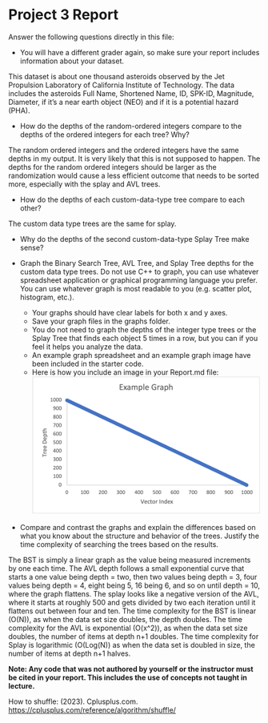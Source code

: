 # Project 3 Report

Answer the following questions directly in this file:
* You will have a different grader again, so make sure your report includes information about your dataset.
  
This dataset is about one thousand asteroids observed by the Jet Propulsion Laboratory of California Institute of Technology. The data includes the asteroids Full Name, Shortened Name, ID, SPK-ID, Magnitude, Diameter, if it’s a near earth object (NEO) and if it is a potential hazard (PHA).


* How do the depths of the random-ordered integers compare to the depths of the ordered integers for each tree? Why?
  
The random ordered integers and the ordered integers have the same depths in my output. It is very likely that this is not supposed to happen. The depths for the random ordered integers should be larger as the randomization would cause a less efficient outcome that needs to be sorted more, especially with the splay and AVL trees. 

  
* How do the depths of each custom-data-type tree compare to each other?
  
The custom data type trees are the same for splay.


* Why do the depths of the second custom-data-type Splay Tree make sense?

* Graph the Binary Search Tree, AVL Tree, and Splay Tree depths for the custom data type trees. Do not use C++ to graph, you can use whatever spreadsheet application or graphical programming language you prefer. You can use whatever graph is most readable to you (e.g. scatter plot, histogram, etc.).
  * Your graphs should have clear labels for both x and y axes.
  * Save your graph files in the graphs folder.
  * You do not need to graph the depths of the integer type trees or the Splay Tree that finds each object 5 times in a row, but you can if you feel it helps you analyze the data.
  * An example graph spreadsheet and an example graph image have been included in the starter code.
  * Here is how you include an image in your Report.md file: ![example graph](graphs/example-graph.png)
* Compare and contrast the graphs and explain the differences based on what you know about the structure and behavior of the trees. Justify the time complexity of searching the trees based on the results.

The BST is simply a linear graph as the value being measured increments by one each time. The AVL depth follows a small exponential curve that starts a one value being depth = two, then two values being depth = 3, four values being depth = 4, eight being 5, 16 being 6, and so on until depth = 10, where the graph flattens. The splay looks like a negative version of the AVL, where it starts at roughly 500 and gets divided by two each iteration until it flattens out between four and ten. The time complexity for the BST is linear (O(N)), as when the data set size doubles, the depth doubles. The time complexity for the AVL is exponential (O(x^2)), as when the data set size doubles, the number of items at depth n+1 doubles. The time complexity for Splay is logarithmic (O(Log(N)) as when the data set is doubled in size, the number of items at depth n+1 halves.


**Note: Any code that was not authored by yourself or the instructor must be cited in your report. This includes the use of concepts not taught in lecture.**

How to shuffle:
(2023). Cplusplus.com. https://cplusplus.com/reference/algorithm/shuffle/ 
